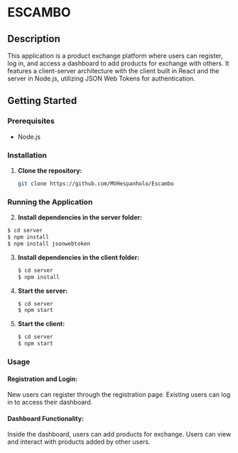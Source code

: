 # ESCAMBO

## Description
This application is a product exchange platform where users can register, log in, and access a dashboard to add products for exchange with others. It features a client-server architecture with the client built in React and the server in Node.js, utilizing JSON Web Tokens for authentication.

## Getting Started

### Prerequisites
- Node.js

### Installation

1. **Clone the repository:**
   ```bash
   git clone https://github.com/MVHespanholo/Escambo
   
### Running the Application

 2. **Install dependencies in the server folder:**
   ```bash
   $ cd server
   $ npm install
   $ npm install jsonwebtoken
   ```

3. **Install dependencies in the client folder:**
   ```bash
   $ cd server
   $ npm install
   ```

4. **Start the server:**
   ```bash
   $ cd server
   $ npm start
   ```
   
5. **Start the client:**
   ```bash
   $ cd server
   $ npm start
   ```
   
### Usage
#### Registration and Login:
New users can register through the registration page.
Existing users can log in to access their dashboard.

#### Dashboard Functionality:
Inside the dashboard, users can add products for exchange.
Users can view and interact with products added by other users.
